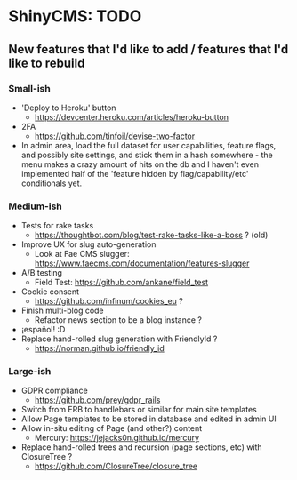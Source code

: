 # ShinyCMS: TODO

## New features that I'd like to add / features that I'd like to rebuild

### Small-ish

* 'Deploy to Heroku' button
	* https://devcenter.heroku.com/articles/heroku-button
* 2FA
  * https://github.com/tinfoil/devise-two-factor
* In admin area, load the full dataset for user capabilities, feature flags,
	and possibly site settings, and stick them in a hash somewhere - the menu
	makes a crazy amount of hits on the db and I haven't even implemented half
	of the 'feature hidden by flag/capability/etc' conditionals yet.

### Medium-ish

* Tests for rake tasks
	* https://thoughtbot.com/blog/test-rake-tasks-like-a-boss ? (old)
* Improve UX for slug auto-generation
  * Look at Fae CMS slugger: https://www.faecms.com/documentation/features-slugger
* A/B testing
  * Field Test: https://github.com/ankane/field_test
* Cookie consent
  * https://github.com/infinum/cookies_eu ?
* Finish multi-blog code
  * Refactor news section to be a blog instance ?
* ¡español! :D
* Replace hand-rolled slug generation with FriendlyId ?
  * https://norman.github.io/friendly_id

### Large-ish

* GDPR compliance
	* https://github.com/prey/gdpr_rails
* Switch from ERB to handlebars or similar for main site templates
* Allow Page templates to be stored in database and edited in admin UI
* Allow in-situ editing of Page (and other?) content
  * Mercury: https://jejacks0n.github.io/mercury
* Replace hand-rolled trees and recursion (page sections, etc) with ClosureTree ?
  * https://github.com/ClosureTree/closure_tree
